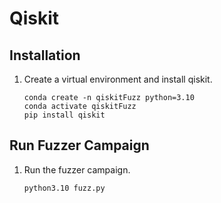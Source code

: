 # Qiskit

## Installation

1. Create a virtual environment and install qiskit.
    ```shell
    conda create -n qiskitFuzz python=3.10
    conda activate qiskitFuzz
    pip install qiskit
    ```

## Run Fuzzer Campaign

1. Run the fuzzer campaign.
    ```shell
    python3.10 fuzz.py
    ```
